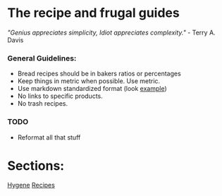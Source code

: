 # The recipe and frugal guides
_"Genius appreciates simplicity, Idiot appreciates complexity."_ - Terry A. Davis


### General Guidelines:
- Bread recipes should be in bakers ratios or percentages
- Keep things in metric when possible. Use metric.
- Use markdown standardized format (look [example](example.md))
- No links to specific products.
- No trash recipes.

### TODO
- Reformat all that stuff


# Sections:
[Hygene](HYGENE.md)
[Recipes](recipes/README.md)
